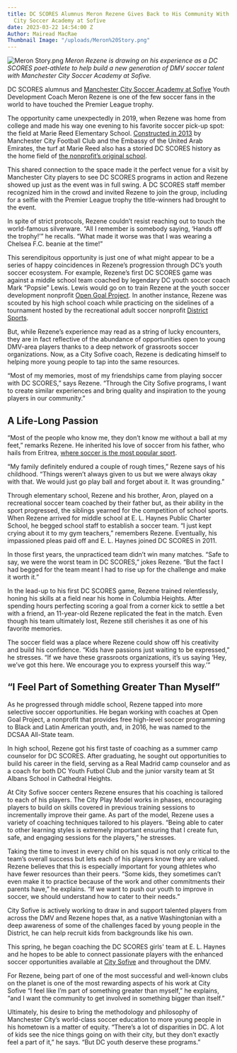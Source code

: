 ```yaml
---
title: DC SCORES Alumnus Meron Rezene Gives Back to His Community With Manchester
  City Soccer Academy at Sofive
date: 2023-03-22 14:54:00 Z
Author: Mairead MacRae
Thumbnail Image: "/uploads/Meron%20Story.png"
---
```


![Meron Story.png](/uploads/Meron%20Story.png)
*Meron Rezene is drawing on his experience as a DC SCORES poet-athlete to help build a new generation of DMV soccer talent with Manchester City Soccer Academy at Sofive.*














DC SCORES alumnus and [Manchester City Soccer Academy at Sofive](https://www.mcsa-usa.com/) Youth Development Coach Meron Rezene is one of the few soccer fans in the world to have touched the Premier League trophy.

The opportunity came unexpectedly in 2019, when Rezene was home from college and made his way one evening to his favorite soccer pick-up spot: the field at Marie Reed Elementary School. [Constructed in 2013](https://wamu.org/story/13/04/03/adams_morgan_school_gets_new_soccer_field_thanks_to_uae_manchester_city/) by Manchester City Football Club and the Embassy of the United Arab Emirates, the turf at Marie Reed also has a storied DC SCORES history as the home field of [the nonprofit’s original school](https://www.dcscores.org/about-us/mission-and-history/).

This shared connection to the space made it the perfect venue for a visit by Manchester City players to see DC SCORES programs in action and Rezene showed up just as the event was in full swing. A DC SCORES staff member recognized him in the crowd and invited Rezene to join the group, including for a selfie with the Premier League trophy the title-winners had brought to the event.

In spite of strict protocols, Rezene couldn’t resist reaching out to touch the world-famous silverware. “All I remember is somebody saying, ‘Hands off the trophy!’” he recalls. “What made it worse was that I was wearing a Chelsea F.C. beanie at the time!”

This serendipitous opportunity is just one of what might appear to be a series of happy coincidences in Rezene’s progression through DC’s youth soccer ecosystem. For example, Rezene’s first DC SCORES game was against a middle school team coached by legendary DC youth soccer coach Mark “Popsie” Lewis. Lewis would go on to train Rezene at the youth soccer development nonprofit [Open Goal Project](https://www.opengoalproject.org/). In another instance, Rezene was scouted by his high school coach while practicing on the sidelines of a tournament hosted by the recreational adult soccer nonprofit [District Sports](https://districtsportssoccer.org/).

But, while Rezene’s experience may read as a string of lucky encounters, they are in fact reflective of the abundance of opportunities open to young DMV-area players thanks to a deep network of grassroots soccer organizations. Now, as a City Sofive coach, Rezene is dedicating himself to helping more young people to tap into the same resources.

“Most of my memories, most of my friendships came from playing soccer with DC SCORES,” says Rezene. “Through the City Sofive programs, I want to create similar experiences and bring quality and inspiration to the young players in our community.”

## A Life-Long Passion

“Most of the people who know me, they don’t know me without a ball at my feet,” remarks Rezene. He inherited his love of soccer from his father, who hails from Eritrea, [where soccer is the most popular sport](https://www.goal-click.com/football-photography-stories/eritrea#:\~:text=Football%20and%20cycling%20are%20the,a%20long%20history%20of%20football.).

“My family definitely endured a couple of rough times,” Rezene says of his childhood. “Things weren’t always given to us but we were always okay with that. We would just go play ball and forget about it. It was grounding.”

Through elementary school, Rezene and his brother, Aron, played on a recreational soccer team coached by their father but, as their ability in the sport progressed, the siblings yearned for the competition of school sports. When Rezene arrived for middle school at E. L. Haynes Public Charter School, he begged school staff to establish a soccer team. “I just kept crying about it to my gym teachers,” remembers Rezene. Eventually, his impassioned pleas paid off and E. L. Haynes joined DC SCORES in 2011.


In those first years, the unpracticed team didn’t win many matches. “Safe to say, we were the worst team in DC SCORES,” jokes Rezene. “But the fact I had begged for the team meant I had to rise up for the challenge and make it worth it.”

In the lead-up to his first DC SCORES game, Rezene trained relentlessly, honing his skills at a field near his home in Columbia Heights. After spending hours perfecting scoring a goal from a corner kick to settle a bet with a friend, an 11-year-old Rezene replicated the feat in the match. Even though his team ultimately lost, Rezene still cherishes it as one of his favorite memories.

The soccer field was a place where Rezene could show off his creativity and build his confidence. “Kids have passions just waiting to be expressed,” he stresses. “If we have these grassroots organizations, it’s us saying ‘Hey, we’ve got this here. We encourage you to express yourself this way.’”

## “I Feel Part of Something Greater Than Myself”

As he progressed through middle school, Rezene tapped into more selective soccer opportunities. He began working with coaches at Open Goal Project, a nonprofit that provides free high-level soccer programming to Black and Latin American youth, and, in 2016, he was named to the DCSAA All-State team.

In high school, Rezene got his first taste of coaching as a summer camp counselor for DC SCORES. After graduating, he sought out opportunities to build his career in the field, serving as a Real Madrid camp counselor and as a coach for both DC Youth Futbol Club and the junior varsity team at St Albans School in Cathedral Heights.

At City Sofive soccer centers Rezene ensures that his coaching is tailored to each of his players. The City Play Model works in phases, encouraging players to build on skills covered in previous training sessions to incrementally improve their game. As part of the model, Rezene uses a variety of coaching techniques tailored to his players. “Being able to cater to other learning styles is extremely important ensuring that I create fun, safe, and engaging sessions for the players,” he stresses.

Taking the time to invest in every child on his squad is not only critical to the team’s overall success but lets each of his players know they are valued. Rezene believes that this is especially important for young athletes who have fewer resources than their peers. “Some kids, they sometimes can’t even make it to practice because of the work and other commitments their parents have,” he explains. “If we want to push our youth to improve in soccer, we should understand how to cater to their needs.”

City Sofive is actively working to draw in and support talented players from across the DMV and Rezene hopes that, as a native Washingtonian with a deep awareness of some of the challenges faced by young people in the District, he can help recruit kids from backgrounds like his own.

This spring, he began coaching the DC SCORES girls' team at E. L. Haynes and he hopes to be able to connect passionate players with the enhanced soccer opportunities available at [City Sofive](https://www.sofive.com/) and throughout the DMV.

For Rezene, being part of one of the most successful and well-known clubs on the planet is one of the most rewarding aspects of his work at City Sofive “I feel like I’m part of something greater than myself,” he explains, “and I want the community to get involved in something bigger than itself.”

Ultimately, his desire to bring the methodology and philosophy of Manchester City’s world-class soccer education to more young people in his hometown is a matter of equity. “There’s a lot of disparities in DC. A lot of kids see the nice things going on with their city, but they don’t exactly feel a part of it,” he says. “But DC youth deserve these programs.”